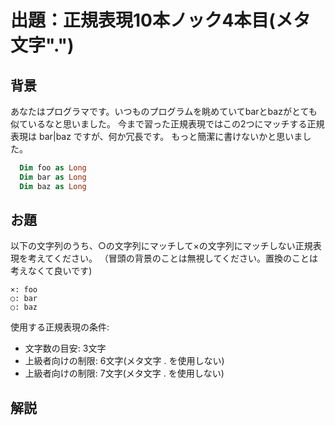 # 出題：正規表現10本ノック4本目(メタ文字".")

## 背景

あなたはプログラマです。いつものプログラムを眺めていてbarとbazがとても似ているなと思いました。
今まで習った正規表現ではこの2つにマッチする正規表現は bar|baz ですが、何か冗長です。
もっと簡潔に書けないかと思いました。

```vb
  Dim foo as Long
  Dim bar as Long
  Dim baz as Long
```

## お題
以下の文字列のうち、○の文字列にマッチして×の文字列にマッチしない正規表現を考えてください。
（冒頭の背景のことは無視してください。置換のことは考えなくて良いです)

    ×: foo
    ○: bar
    ○: baz

使用する正規表現の条件:
  * 文字数の目安: 3文字 <!-- ba. -->
  * 上級者向けの制限: 6文字(メタ文字 . を使用しない)  <!-- ba[rz] -->
  * 上級者向けの制限: 7文字(メタ文字 . を使用しない)  <!-- ba(r|z) -->

## 解説

<!--
正規表現において頻出するメタ文字に "." があります。これはあらゆる文字1文字にマッチするメタ文字です。
なぜ、これが頻出なのか？今の段階ではわからないかもしれませんが、正規表現で"."を見たら何か1文字なんだと認識できるようになりましょう。

なお、knock002 で習った通りドット(.)そのものにマッチする正規表現はエスケープ文字を使って\. と書きます。
-->
